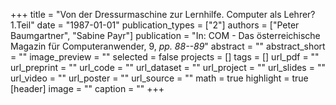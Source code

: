 +++
title = "Von der Dressurmaschine zur Lernhilfe. Computer als Lehrer? 1.Teil"
date = "1987-01-01"
publication_types = ["2"]
authors = ["Peter Baumgartner", "Sabine Payr"]
publication = "In: COM - Das österreichische Magazin für Computeranwender, 9, _pp. 88--89_"
abstract = ""
abstract_short = ""
image_preview = ""
selected = false
projects = []
tags = []
url_pdf = ""
url_preprint = ""
url_code = ""
url_dataset = ""
url_project = ""
url_slides = ""
url_video = ""
url_poster = ""
url_source = ""
math = true
highlight = true
[header]
image = ""
caption = ""
+++
